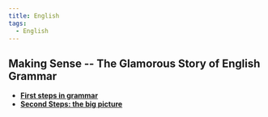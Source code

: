 ```yaml
---
title: English
tags:
  - English
---
```


## Making Sense -- The Glamorous Story of English Grammar

- **[First steps in grammar](https://sherlockblaze.com/resources/blog/2020/03/19/english/making_sense_c1/)**
- **[Second Steps: the big picture](https://sherlockblaze.com/resources/blog/2020/03/19/english/making_sense_c2/)**